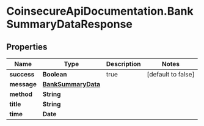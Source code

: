 # CoinsecureApiDocumentation.BankSummaryDataResponse

## Properties
Name | Type | Description | Notes
------------ | ------------- | ------------- | -------------
**success** | **Boolean** | true | [default to false]
**message** | [**BankSummaryData**](BankSummaryData.md) |  | 
**method** | **String** |  | 
**title** | **String** |  | 
**time** | **Date** |  | 



